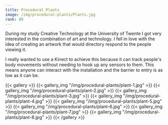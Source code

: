 ```yaml
---
title: Procedural Plants
image: /img/procedural-plants/Plants.jpg
rank: 80
---
```

During my study Creative Technology at the University of Twente I got very interested in the combination of art and technology. I fell in love with the idea of creating an artwork that would directory respond to the people viewing it.

I really wanted to use a Kinect to achieve this because it can track people's body movements without needing to hook up any sensors to them. This means anyone can interact with the installation and the barrier to entry is as low as it can be.

{{< gallery >}}
{{< gallery_img "/img/procedural-plants/plant-1.jpg" >}}
{{< gallery_img "/img/procedural-plants/plant-2.jpg" >}}
{{< gallery_img "/img/procedural-plants/plant-3.jpg" >}}
{{< gallery_img "/img/procedural-plants/plant-4.jpg" >}}
{{< gallery_img "/img/procedural-plants/plant-5.jpg" >}}
{{< gallery_img "/img/procedural-plants/plant-6.jpg" >}}
{{< gallery_img "/img/procedural-plants/plant-7.jpg" >}}
{{< gallery_img "/img/procedural-plants/plant-8.jpg" >}}
{{< /gallery >}}
